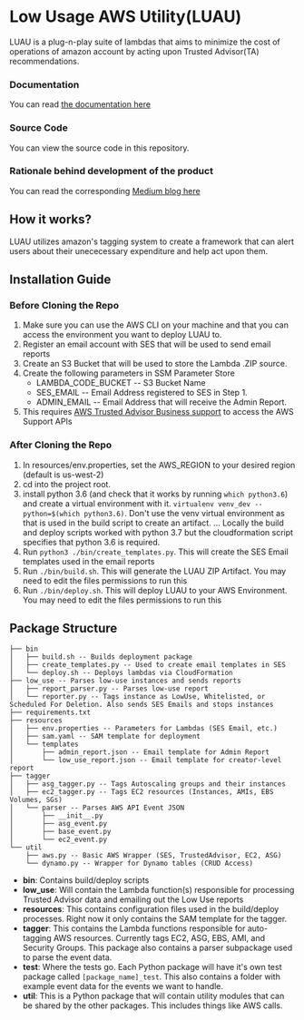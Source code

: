 # Low Usage AWS Utility(LUAU)
LUAU is a plug-n-play suite of lambdas that aims to minimize the cost of operations of amazon account by acting upon Trusted Advisor(TA) recommendations.

### Documentation
You can read [the documentation here](docs/_build/html/index.html)

### Source Code
You can view the source code in this repository.

### Rationale behind development of the product
You can read the corresponding [Medium blog here](https://medium.com/@keithw_53739/reducing-your-aws-bill-765fa8a979bd)

## How it works?
LUAU utilizes amazon's tagging system to create a framework that can alert users about their unececessary expenditure and help act upon them.

## Installation Guide

### Before Cloning the Repo
1. Make sure you can use the AWS CLI on your machine and that you can access the environment you want to deploy LUAU to. 
2. Register an email account with SES that will be used to send email reports
3. Create an S3 Bucket that will be used to store the Lambda .ZIP source.
4. Create the following parameters in SSM Parameter Store
    * LAMBDA_CODE_BUCKET -- S3 Bucket Name
    * SES_EMAIL -- Email Address registered to SES in Step 1.
    * ADMIN_EMAIL -- Email Address that will receive the Admin Report. 
5. This requires [AWS Trusted Advisor Business support](https://console.aws.amazon.com/support/plans/home#/) to access the AWS Support APIs

### After Cloning the Repo
1. In resources/env.properties, set the AWS_REGION to your desired region (default is us-west-2)
2. cd into the project root.
3. install python 3.6 (and check that it works by running `which python3.6`) and create a virtual environment with it. `virtualenv venv_dev --python=$(which python3.6)`. Don't use the venv virtual environment as that is used in the build script to create an artifact.
... Locally the build and deploy scripts worked with python 3.7 but the cloudformation script specifies that python 3.6 is required.
4. Run `python3 ./bin/create_templates.py`. This will create the SES Email templates used in the email reports
5. Run `./bin/build.sh`. This will generate the LUAU ZIP Artifact. You may need to edit the files permissions to run this
6. Run `./bin/deploy.sh`. This will deploy LUAU to your AWS Environment. You may need to edit the files permissions to run this

## Package Structure

```
├── bin
│   ├── build.sh -- Builds deployment package
│   ├── create_templates.py -- Used to create email templates in SES
│   └── deploy.sh -- Deploys lambdas via CloudFormation
├── low_use -- Parses low-use instances and sends reports
│   ├── report_parser.py -- Parses low-use report
│   └── reporter.py -- Tags instance as LowUse, Whitelisted, or Scheduled For Deletion. Also sends SES Emails and stops instances
├── requirements.txt
├── resources
│   ├── env.properties -- Parameters for Lambdas (SES Email, etc.)
│   ├── sam.yaml -- SAM template for deployment
│   └── templates
│       ├── admin_report.json -- Email template for Admin Report
│       └── low_use_report.json -- Email template for creator-level report
├── tagger
│   ├── asg_tagger.py -- Tags Autoscaling groups and their instances
│   ├── ec2_tagger.py -- Tags EC2 resources (Instances, AMIs, EBS Volumes, SGs)
│   └── parser -- Parses AWS API Event JSON
│       ├── __init__.py
│       ├── asg_event.py 
│       ├── base_event.py
│       └── ec2_event.py
└── util
    ├── aws.py -- Basic AWS Wrapper (SES, TrustedAdvisor, EC2, ASG)
    └── dynamo.py -- Wrapper for Dynamo tables (CRUD Access)

```
- **bin**: Contains build/deploy scripts    
- **low_use**: Will contain the Lambda function(s) responsible for processing Trusted Advisor data and emailing out the Low Use reports    
- **resources**: This contains configuration files used in the build/deploy processes. Right now it only contains the SAM template for the tagger.   
- **tagger**: This contains the Lambda functions responsible for auto-tagging AWS resources. Currently tags EC2, ASG, EBS, AMI, and Security Groups. This package also contains a parser subpackage used to parse the event data.     
- **test**: Where the tests go. Each Python package will have it's own test package called `[package_name]_test`. This also contains a folder with example event data for the events we want to handle.     
- **util**: This is a Python package that will contain utility modules that can be shared by the other packages. This includes things like AWS calls.    

